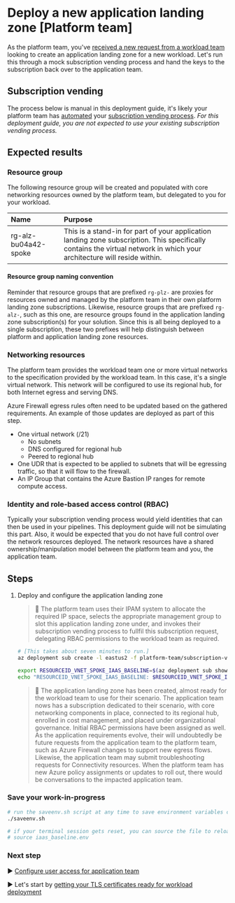 # Deploy a new application landing zone [Platform team]

As the platform team, you've [received a new request from a workload team](./03-subscription-vending-request.md) looking to create an application landing zone for a new workload. Let's run this through a mock subscription vending process and hand the keys to the subscription back over to the application team.

## Subscription vending

The process below is manual in this deployment guide, it's likely your platform team has [automated](https://learn.microsoft.com/azure/architecture/landing-zones/subscription-vending) your [subscription vending process](https://learn.microsoft.com/azure/cloud-adoption-framework/ready/landing-zone/design-area/subscription-vending). _For this deployment guide, you are not expected to use your existing subscription vending process._

## Expected results

### Resource group

The following resource group will be created and populated with core networking resources owned by the platform team, but delegated to you for your workload.

| Name                 | Purpose                                   |
| :------------------- | :---------------------------------------- |
| rg-alz-bu04a42-spoke | This is a stand-in for part of your application landing zone subscription. This specifically contains the virtual network in which your architecture will reside within. |

#### Resource group naming convention

Reminder that resource groups that are prefixed `rg-plz-` are proxies for resources owned and managed by the platform team in their own platform landing zone subscriptions. Likewise, resource groups that are prefixed `rg-alz-`, such as this one, are resource groups found in the application landing zone subscription(s) for your solution. Since this is all being deployed to a single subscription, these two prefixes will help distinguish between platform and application landing zone resources.

### Networking resources

The platform team provides the workload team one or more virtual networks to the specification provided by the workload team. In this case, it's a single virtual network. This network will be configured to use its regional hub, for both Internet egress and serving DNS.

Azure Firewall egress rules often need to be updated based on the gathered requirements. An example of those updates are deployed as part of this step.

- One virtual network (/21)
  - No subnets
  - DNS configured for regional hub
  - Peered to regional hub
- One UDR that is expected to be applied to subnets that will be egressing traffic, so that it will flow to the firewall.
- An IP Group that contains the Azure Bastion IP ranges for remote compute access.

### Identity and role-based access control (RBAC)

Typically your subscription vending process would yield identities that can then be used in your pipelines. This deployment guide will not be simulating this part. Also, it would be expected that you do not have full control over the network resources deployed. The network resources have a shared ownership/manipulation model between the platform team and you, the application team.

## Steps

1. Deploy and configure the application landing zone

   > :book: The platform team uses their IPAM system to allocate the required IP space, selects the appropriate management group to slot this application landing zone under, and invokes their subscription vending process to fullfil this subscription request, delegating RBAC permissions to the workload team as required.

   ```bash
   # [This takes about seven minutes to run.]
   az deployment sub create -l eastus2 -f platform-team/subscription-vending/deploy-alz-bu04a42.bicep -p location=eastus2 hubVnetResourceId="${RESOURCEID_VNET_HUB_IAAS_BASELINE}"

   export RESOURCEID_VNET_SPOKE_IAAS_BASELINE=$(az deployment sub show -n deploy-alz-bu04a42 --query properties.outputs.spokeVirtualNetworkResourceId.value -o tsv)
   echo "RESOURCEID_VNET_SPOKE_IAAS_BASELINE: $RESOURCEID_VNET_SPOKE_IAAS_BASELINE"
   ```

   > :book: The application landing zone has been created, almost ready for the workload team to use for their scenario. The application team nows has a subscription dedicated to their scenario, with core networking components in place, connected to its regional hub, enrolled in cost management, and placed under organizational governance. Initial RBAC permissions have been assigned as well. As the application requirements evolve, their will undoubtedly be future requests from the application team to the platform team, such as Azure Firewall changes to support new egress flows. Likewise, the application team may submit troubleshooting requests for Connectivity resources. When the platform team has new Azure policy assignments or updates to roll out, there would be conversations to the impacted application team.

### Save your work-in-progress

```bash
# run the saveenv.sh script at any time to save environment variables created above to iaas_baseline.env
./saveenv.sh

# if your terminal session gets reset, you can source the file to reload the environment variables
# source iaas_baseline.env
```

### Next step

:arrow_forward: [Configure user access for application team](./05-aad.md)



:arrow_forward: Let's start by [getting your TLS certificates ready for workload deployment](./05-ca-certificates.md)
